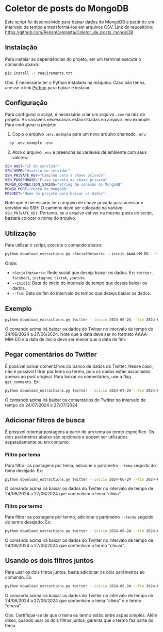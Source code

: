# Coletor de posts do MongoDB

Este script foi desenvolvido para baixar dados do MongoDB a partir de um intervalo de tempo e transformá-los em arquivos CSV. 
Link do repositório: https://github.com/RenanCampista/Coletor_de_posts_mongoDB

## Instalação

Para instalar as dependências do projeto, em um terminal execute o comando abaixo:

```bash
pip install -r requirements.txt
```

Obs: É necessário ter o Python instalado na máquina. Caso não tenha, acesse o link [Python](https://www.python.org/downloads/) para baixar e instalar.

## Configuração

Para configurar o script, é necessário criar um arquivo `.env` na raiz do projeto. As variáveis ​​necessárias estão listadas no arquivo .env.example.
Para configurar o projeto:

1. Copie o arquivo `.env.example` para um novo arquivo chamado `.env`:
  
```bash
  cp .env.example .env
```

2. Abra o arquivo `.env` e preencha as variáveis ​​de ambiente com seus valores:
  
```bash
SSH_HOST="IP do servidor"
SSH_USER="Usuário do servidor"
SSH_PRIVATE_KEY="Caminho para a chave privada"
SSH_PASSPHRASE="Frase secreta da chave privada"
MONGO_CONNECTION_STRING="String de conexão do MongoDB"
MONGO_PORT="Porta do MongoDB"
PROJECT="Nome do projeto para baixar os dados"
```

Note que é necessário ter o arquivo de chave privada para acessar o servidor via SSH. O caminho deve ser colocado na variável `SSH_PRIVATE_KEY`. Portanto, se o arquivo estiver na mesma pasta do script, bastará colocar o nome do arquivo.

## Utilização

Para utilizar o script, execute o comando abaixo:

```bash
python download_extractions.py <SocialNetwork> --inicio AAAA-MM-DD --fim AAAA-MM-DD
```
Onde:
- `<SocialNetwork>`: Rede social que deseja baixar os dados. Ex: `twitter`, `facebook`, `instagram`, `tiktok`, `youtube`.
- `--inicio`: Data de início do intervalo de tempo que deseja baixar os dados.
- `--fim`: Data de fim do intervalo de tempo que deseja baixar os dados.

## Exemplo

```bash
python download_extractions.py twitter --inicio 2024-06-24 --fim 2024-06-27
```
O comando acima irá baixar os dados do Twitter no intervalo de tempo de 24/06/2024 a 27/06/2024. Note que a data deve ser no formato AAAA-MM-DD e a data de início deve ser menor que a data de fim.

## Pegar comentários do Twitter
É possível baixar comentários do banco de dados do Twitter. Nesse caso, não é possível filtrar por tema ou termo, pois os dados estão associados apenas ao post original. Para baixar os comentários, use a flag `--get_comments`. Ex:

```bash
python download_extractions.py twitter --inicio 2024-07-24 --fim 2024-07-27 --get_comments
```
O comando acima irá baixar os comentários do Twitter no intervalo de tempo de 24/07/2024 a 27/07/2024.

## Adicionar filtros de busca
É possível retornar postagens a partir de um tema ou termo específico. Os dois parâmetros abaixo são opcionais e podem ser utilizados separadamente ou em conjunto.

### Filtro por tema
Para filtrar as postagens por tema, adicione o parâmetro `--tema` seguido do tema desejado. Ex:

```bash
python download_extractions.py twitter --inicio 2024-06-24 --fim 2024-06-27 --tema 'clima'
```
O comando acima irá baixar os dados do Twitter no intervalo de tempo de 24/06/2024 a 27/06/2024 que contenham o tema "clima".

### Filtro por termo
Para filtrar as postagens por termo, adicione o parâmetro `--termo` seguido do termo desejado. Ex:

```bash
python download_extractions.py twitter --inicio 2024-06-24 --fim 2024-06-27 --termo 'chuva'
```
O comando acima irá baixar os dados do Twitter no intervalo de tempo de 24/06/2024 a 27/06/2024 que contenham o termo "chuva".


## Usando os dois filtros juntos
Para usar os dois filtros juntos, basta adicionar os dois parâmetros ao comando. Ex:

```bash
python download_extractions.py twitter --inicio 2024-06-24 --fim 2024-06-27 --tema 'clima' --termo 'chuva'
```
O comando acima irá baixar os dados do Twitter no intervalo de tempo de 24/06/2024 a 27/06/2024 que contenham o tema "clima" e o termo "chuva".

Obs: Certifique-se de que o tema ou termo estão entre aspas simples. Além disso, quando usar os dois filtros juntos, garanta que o termo faz parte do tema.
